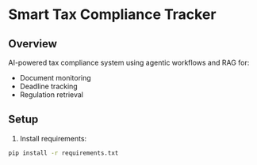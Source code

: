 # Smart Tax Compliance Tracker

## Overview
AI-powered tax compliance system using agentic workflows and RAG for:
- Document monitoring
- Deadline tracking
- Regulation retrieval

## Setup
1. Install requirements:
```bash
pip install -r requirements.txt